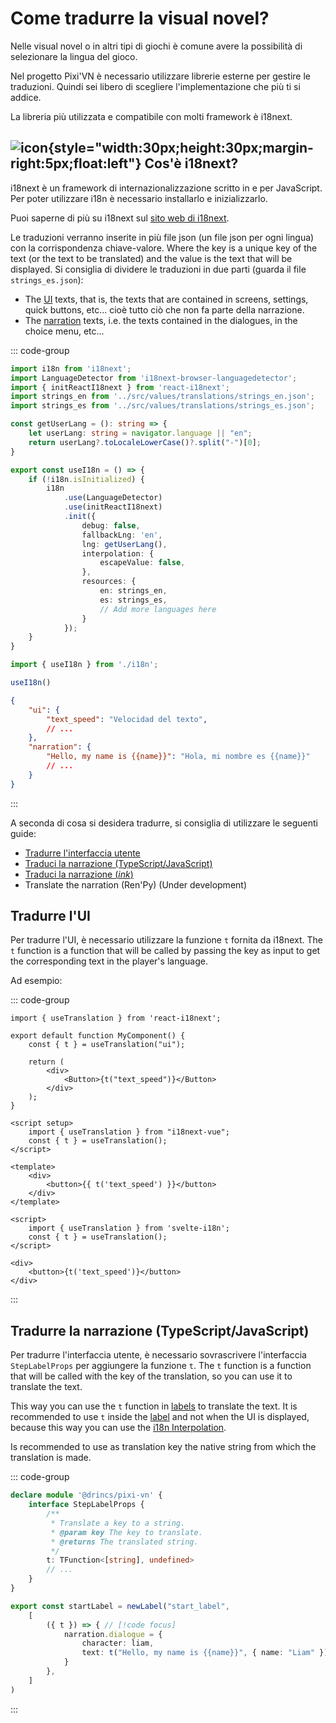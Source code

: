 # Come tradurre la visual novel?

Nelle visual novel o in altri tipi di giochi è comune avere la possibilità di selezionare la lingua del gioco.

Nel progetto Pixi'VN è necessario utilizzare librerie esterne per gestire le traduzioni. Quindi sei libero di scegliere l'implementazione che più ti si addice.

La libreria più utilizzata e compatibile con molti framework è i18next.

## ![icon](/i18next.svg){style="width:30px;height:30px;margin-right:5px;float:left"} Cos'è i18next?

i18next è un framework di internazionalizzazione scritto in e per JavaScript. Per poter utilizzare i18n è necessario installarlo e inizializzarlo.

Puoi saperne di più su i18next sul [sito web di i18next](https://www.i18next.com/).

Le traduzioni verranno inserite in più file json (un file json per ogni lingua) con la corrispondenza chiave-valore. Where the key is a unique key of the text (or the text to be translated) and the value is the text that will be displayed. Si consiglia di dividere le traduzioni in due parti (guarda il file `strings_es.json`):

- The [UI](/start/interface.md) texts, that is, the texts that are contained in screens, settings, quick buttons, etc... cioè tutto ciò che non fa parte della narrazione.
- The [narration](/start/narration.md) texts, i.e. the texts contained in the dialogues, in the choice menu, etc...

::: code-group

```typescript [i18n.ts]
import i18n from 'i18next';
import LanguageDetector from 'i18next-browser-languagedetector';
import { initReactI18next } from 'react-i18next';
import strings_en from '../src/values/translations/strings_en.json';
import strings_es from '../src/values/translations/strings_es.json';

const getUserLang = (): string => {
    let userLang: string = navigator.language || "en";
    return userLang?.toLocaleLowerCase()?.split("-")[0];
}

export const useI18n = () => {
    if (!i18n.isInitialized) {
        i18n
            .use(LanguageDetector)
            .use(initReactI18next)
            .init({
                debug: false,
                fallbackLng: 'en',
                lng: getUserLang(),
                interpolation: {
                    escapeValue: false,
                },
                resources: {
                    en: strings_en,
                    es: strings_es,
                    // Add more languages here
                }
            });
    }
}
```

```ts [main.ts]
import { useI18n } from './i18n';

useI18n()
```

```json [locales/strings_es.json]
{
    "ui": {
        "text_speed": "Velocidad del texto",
        // ...
    },
    "narration": {
        "Hello, my name is {{name}}": "Hola, mi nombre es {{name}}"
        // ...
    }
}
```

:::

A seconda di cosa si desidera tradurre, si consiglia di utilizzare le seguenti guide:

- [Tradurre l'interfaccia utente](#translate-the-ui)
- [Traduci la narrazione (TypeScript/JavaScript)](#translate-the-narration-typescriptjavascript)
- [Traduci la narrazione (_ink_)](/ink/ink-translate.md)
- Translate the narration (Ren'Py) (Under development)

## Tradurre l'UI

Per tradurre l'UI, è necessario utilizzare la funzione `t` fornita da i18next. The `t` function is a function that will be called by passing the key as input to get the corresponding text in the player's language.

Ad esempio:

::: code-group

```tsx [React]
import { useTranslation } from 'react-i18next';

export default function MyComponent() {
    const { t } = useTranslation("ui");

    return (
        <div>
            <Button>{t("text_speed")}</Button>
        </div>
    );
}
```

```vue [Vue]
<script setup>
    import { useTranslation } from "i18next-vue";
    const { t } = useTranslation();
</script>

<template>
    <div>
        <button>{{ t('text_speed') }}</button>
    </div>
</template>
```

```svelte [Svelte]
<script>
    import { useTranslation } from 'svelte-i18n';
    const { t } = useTranslation();
</script>

<div>
    <button>{t('text_speed')}</button>
</div>
```

:::

## Tradurre la narrazione (TypeScript/JavaScript)

Per tradurre l'interfaccia utente, è necessario sovrascrivere l'interfaccia `StepLabelProps` per aggiungere la funzione `t`. The `t` function is a function that will be called with the key of the translation, so you can use it to translate the text.

This way you can use the `t` function in [labels](/start/labels.md) to translate the text. It is recommended to use `t` inside the [label](/start/labels.md) and not when the UI is displayed, because this way you can use the [i18n Interpolation](https://i18next.com/translation-function/interpolation).

Is recommended to use as translation key the native string from which the translation is made.

::: code-group

```typescript [pixi-vn.d.ts]
declare module '@drincs/pixi-vn' {
    interface StepLabelProps {
        /**
         * Translate a key to a string.
         * @param key The key to translate.
         * @returns The translated string.
         */
        t: TFunction<[string], undefined>
        // ...
    }
}
```

```typescript [labels/startLabel.ts]
export const startLabel = newLabel("start_label",
    [
        ({ t }) => { // [!code focus]
            narration.dialogue = {
                character: liam,
                text: t("Hello, my name is {{name}}", { name: "Liam" }) // [!code focus]
            }
        },
    ]
)
```

:::
